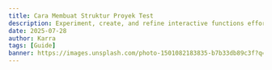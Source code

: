 ```yaml
---
title: Cara Membuat Struktur Proyek Test
description: Experiment, create, and refine interactive functions effortlessly. Explore coding, creativity, and problem-solving in a hands-on environment designed for learning and innovation.
date: 2025-07-28
author: Karra
tags: [Guide]
banner: https://images.unsplash.com/photo-1501082183835-b7b33db89c3f?q=80&w=2920&auto=format&fit=crop&ixlib=rb-4.0.3&ixid=M3wxMjA3fDB8MHxwaG90by1wYWdlfHx8fGVufDB8fHx8fA%3D%3D#full
---
```

